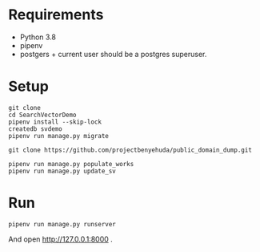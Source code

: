 # Requirements
* Python 3.8
* pipenv
* postgers + current user should be a postgres superuser.
   

# Setup
    
    git clone
    cd SearchVectorDemo
    pipenv install --skip-lock
    createdb svdemo
    pipenv run manage.py migrate
    
    git clone https://github.com/projectbenyehuda/public_domain_dump.git
    
    pipenv run manage.py populate_works  
    pipenv run manage.py update_sv

# Run

    pipenv run manage.py runserver
    
And open <http://127.0.0.1:8000> .
      
        
    

